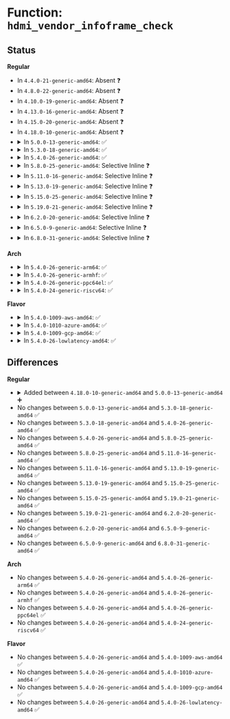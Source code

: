 # Function: <code>hdmi_vendor_infoframe_check</code>

## Status
<b>Regular</b>
<ul>
<li>
In <code>4.4.0-21-generic-amd64</code>: Absent ❓
</li>
<li>
In <code>4.8.0-22-generic-amd64</code>: Absent ❓
</li>
<li>
In <code>4.10.0-19-generic-amd64</code>: Absent ❓
</li>
<li>
In <code>4.13.0-16-generic-amd64</code>: Absent ❓
</li>
<li>
In <code>4.15.0-20-generic-amd64</code>: Absent ❓
</li>
<li>
In <code>4.18.0-10-generic-amd64</code>: Absent ❓
</li>
<li>
<details>
<summary>In <code>5.0.0-13-generic-amd64</code>: ✅</summary>

```c
int hdmi_vendor_infoframe_check(struct hdmi_vendor_infoframe * frame)
```

```json
{
  "name": "hdmi_vendor_infoframe_check",
  "collision_type": "Unique Global",
  "inline_type": "No",
  "funcs": [
    {
      "addr": 18446744071584503328,
      "name": "hdmi_vendor_infoframe_check",
      "external": true,
      "loc": "drivers/video/hdmi.c:545",
      "file": "drivers/video/hdmi.c",
      "inline": "seen, unknown",
      "caller_inline": [],
      "caller_func": [
        "drivers/video/hdmi.c:hdmi_vendor_any_infoframe_check",
        "drivers/video/hdmi.c:hdmi_vendor_infoframe_pack"
      ]
    }
  ],
  "symbols": [
    {
      "addr": 18446744071584503328,
      "name": "hdmi_vendor_infoframe_check",
      "section": ".text",
      "bind": "STB_GLOBAL",
      "size": 55
    }
  ]
}
```
</details>
</li>
<li>
<details>
<summary>In <code>5.3.0-18-generic-amd64</code>: ✅</summary>

```c
int hdmi_vendor_infoframe_check(struct hdmi_vendor_infoframe * frame)
```

```json
{
  "name": "hdmi_vendor_infoframe_check",
  "collision_type": "Unique Global",
  "inline_type": "No",
  "funcs": [
    {
      "addr": 18446744071584700864,
      "name": "hdmi_vendor_infoframe_check",
      "external": true,
      "loc": "drivers/video/hdmi.c:545",
      "file": "drivers/video/hdmi.c",
      "inline": "seen, unknown",
      "caller_inline": [],
      "caller_func": [
        "drivers/video/hdmi.c:hdmi_vendor_any_infoframe_check",
        "drivers/video/hdmi.c:hdmi_vendor_infoframe_pack"
      ]
    }
  ],
  "symbols": [
    {
      "addr": 18446744071584700864,
      "name": "hdmi_vendor_infoframe_check",
      "section": ".text",
      "bind": "STB_GLOBAL",
      "size": 55
    }
  ]
}
```
</details>
</li>
<li>
<details>
<summary>In <code>5.4.0-26-generic-amd64</code>: ✅</summary>

```c
int hdmi_vendor_infoframe_check(struct hdmi_vendor_infoframe * frame)
```

```json
{
  "name": "hdmi_vendor_infoframe_check",
  "collision_type": "Unique Global",
  "inline_type": "No",
  "funcs": [
    {
      "addr": 18446744071584836672,
      "name": "hdmi_vendor_infoframe_check",
      "external": true,
      "loc": "drivers/video/hdmi.c:545",
      "file": "drivers/video/hdmi.c",
      "inline": "seen, unknown",
      "caller_inline": [],
      "caller_func": [
        "drivers/video/hdmi.c:hdmi_vendor_any_infoframe_check",
        "drivers/video/hdmi.c:hdmi_vendor_infoframe_pack"
      ]
    }
  ],
  "symbols": [
    {
      "addr": 18446744071584836672,
      "name": "hdmi_vendor_infoframe_check",
      "section": ".text",
      "bind": "STB_GLOBAL",
      "size": 55
    }
  ]
}
```
</details>
</li>
<li>
<details>
<summary>In <code>5.8.0-25-generic-amd64</code>: Selective Inline ❓</summary>

```c
int hdmi_vendor_infoframe_check(struct hdmi_vendor_infoframe * frame)
```

```json
{
  "name": "hdmi_vendor_infoframe_check",
  "collision_type": "Unique Global",
  "inline_type": "Selective",
  "funcs": [
    {
      "addr": 18446744071585535125,
      "name": "hdmi_vendor_infoframe_check",
      "external": true,
      "loc": "drivers/video/hdmi.c:541",
      "file": "drivers/video/hdmi.c",
      "inline": "not declared, inlined",
      "caller_inline": [
        "drivers/video/hdmi.c:hdmi_vendor_infoframe_pack"
      ],
      "caller_func": [
        "drivers/video/hdmi.c:hdmi_infoframe_pack",
        "drivers/video/hdmi.c:hdmi_infoframe_check"
      ]
    }
  ],
  "symbols": [
    {
      "addr": 18446744071585534800,
      "name": "hdmi_vendor_infoframe_check",
      "section": ".text",
      "bind": "STB_GLOBAL",
      "size": 151
    }
  ]
}
```
</details>
</li>
<li>
<details>
<summary>In <code>5.11.0-16-generic-amd64</code>: Selective Inline ❓</summary>

```c
int hdmi_vendor_infoframe_check(struct hdmi_vendor_infoframe * frame)
```

```json
{
  "name": "hdmi_vendor_infoframe_check",
  "collision_type": "Unique Global",
  "inline_type": "Selective",
  "funcs": [
    {
      "addr": 18446744071585671317,
      "name": "hdmi_vendor_infoframe_check",
      "external": true,
      "loc": "drivers/video/hdmi.c:545",
      "file": "drivers/video/hdmi.c",
      "inline": "not declared, inlined",
      "caller_inline": [
        "drivers/video/hdmi.c:hdmi_vendor_infoframe_pack"
      ],
      "caller_func": [
        "drivers/video/hdmi.c:hdmi_infoframe_pack",
        "drivers/video/hdmi.c:hdmi_infoframe_check"
      ]
    }
  ],
  "symbols": [
    {
      "addr": 18446744071585670992,
      "name": "hdmi_vendor_infoframe_check",
      "section": ".text",
      "bind": "STB_GLOBAL",
      "size": 151
    }
  ]
}
```
</details>
</li>
<li>
<details>
<summary>In <code>5.13.0-19-generic-amd64</code>: Selective Inline ❓</summary>

```c
int hdmi_vendor_infoframe_check(struct hdmi_vendor_infoframe * frame)
```

```json
{
  "name": "hdmi_vendor_infoframe_check",
  "collision_type": "Unique Global",
  "inline_type": "Selective",
  "funcs": [
    {
      "addr": 18446744071585552085,
      "name": "hdmi_vendor_infoframe_check",
      "external": true,
      "loc": "drivers/video/hdmi.c:545",
      "file": "drivers/video/hdmi.c",
      "inline": "not declared, inlined",
      "caller_inline": [
        "drivers/video/hdmi.c:hdmi_vendor_infoframe_pack"
      ],
      "caller_func": [
        "drivers/video/hdmi.c:hdmi_infoframe_pack",
        "drivers/video/hdmi.c:hdmi_infoframe_check"
      ]
    }
  ],
  "symbols": [
    {
      "addr": 18446744071585551568,
      "name": "hdmi_vendor_infoframe_check",
      "section": ".text",
      "bind": "STB_GLOBAL",
      "size": 141
    }
  ]
}
```
</details>
</li>
<li>
<details>
<summary>In <code>5.15.0-25-generic-amd64</code>: Selective Inline ❓</summary>

```c
int hdmi_vendor_infoframe_check(struct hdmi_vendor_infoframe * frame)
```

```json
{
  "name": "hdmi_vendor_infoframe_check",
  "collision_type": "Unique Global",
  "inline_type": "Selective",
  "funcs": [
    {
      "addr": 18446744071586023125,
      "name": "hdmi_vendor_infoframe_check",
      "external": true,
      "loc": "drivers/video/hdmi.c:545",
      "file": "drivers/video/hdmi.c",
      "inline": "not declared, inlined",
      "caller_inline": [
        "drivers/video/hdmi.c:hdmi_vendor_infoframe_pack"
      ],
      "caller_func": [
        "drivers/video/hdmi.c:hdmi_infoframe_pack",
        "drivers/video/hdmi.c:hdmi_infoframe_check"
      ]
    }
  ],
  "symbols": [
    {
      "addr": 18446744071586022608,
      "name": "hdmi_vendor_infoframe_check",
      "section": ".text",
      "bind": "STB_GLOBAL",
      "size": 141
    }
  ]
}
```
</details>
</li>
<li>
<details>
<summary>In <code>5.19.0-21-generic-amd64</code>: Selective Inline ❓</summary>

```c
int hdmi_vendor_infoframe_check(struct hdmi_vendor_infoframe * frame)
```

```json
{
  "name": "hdmi_vendor_infoframe_check",
  "collision_type": "Unique Global",
  "inline_type": "Selective",
  "funcs": [
    {
      "addr": 18446744071587243973,
      "name": "hdmi_vendor_infoframe_check",
      "external": true,
      "loc": "drivers/video/hdmi.c:545",
      "file": "drivers/video/hdmi.c",
      "inline": "not declared, inlined",
      "caller_inline": [
        "drivers/video/hdmi.c:hdmi_vendor_infoframe_pack"
      ],
      "caller_func": [
        "drivers/video/hdmi.c:hdmi_infoframe_pack",
        "drivers/video/hdmi.c:hdmi_infoframe_check"
      ]
    }
  ],
  "symbols": [
    {
      "addr": 18446744071587243616,
      "name": "hdmi_vendor_infoframe_check",
      "section": ".text",
      "bind": "STB_GLOBAL",
      "size": 161
    }
  ]
}
```
</details>
</li>
<li>
<details>
<summary>In <code>6.2.0-20-generic-amd64</code>: Selective Inline ❓</summary>

```c
int hdmi_vendor_infoframe_check(struct hdmi_vendor_infoframe * frame)
```

```json
{
  "name": "hdmi_vendor_infoframe_check",
  "collision_type": "Unique Global",
  "inline_type": "Selective",
  "funcs": [
    {
      "addr": 18446744071588480325,
      "name": "hdmi_vendor_infoframe_check",
      "external": true,
      "loc": "drivers/video/hdmi.c:589",
      "file": "drivers/video/hdmi.c",
      "inline": "not declared, inlined",
      "caller_inline": [
        "drivers/video/hdmi.c:hdmi_vendor_infoframe_pack"
      ],
      "caller_func": [
        "drivers/video/hdmi.c:hdmi_infoframe_pack",
        "drivers/video/hdmi.c:hdmi_infoframe_check"
      ]
    }
  ],
  "symbols": [
    {
      "addr": 18446744071588479936,
      "name": "hdmi_vendor_infoframe_check",
      "section": ".text",
      "bind": "STB_GLOBAL",
      "size": 161
    }
  ]
}
```
</details>
</li>
<li>
<details>
<summary>In <code>6.5.0-9-generic-amd64</code>: Selective Inline ❓</summary>

```c
int hdmi_vendor_infoframe_check(struct hdmi_vendor_infoframe * frame)
```

```json
{
  "name": "hdmi_vendor_infoframe_check",
  "collision_type": "Unique Global",
  "inline_type": "Selective",
  "funcs": [
    {
      "addr": 18446744071588759957,
      "name": "hdmi_vendor_infoframe_check",
      "external": true,
      "loc": "drivers/video/hdmi.c:589",
      "file": "drivers/video/hdmi.c",
      "inline": "not declared, inlined",
      "caller_inline": [
        "drivers/video/hdmi.c:hdmi_vendor_infoframe_pack"
      ],
      "caller_func": [
        "drivers/video/hdmi.c:hdmi_infoframe_pack",
        "drivers/video/hdmi.c:hdmi_infoframe_check"
      ]
    }
  ],
  "symbols": [
    {
      "addr": 18446744071588759568,
      "name": "hdmi_vendor_infoframe_check",
      "section": ".text",
      "bind": "STB_GLOBAL",
      "size": 161
    }
  ]
}
```
</details>
</li>
<li>
<details>
<summary>In <code>6.8.0-31-generic-amd64</code>: Selective Inline ❓</summary>

```c
int hdmi_vendor_infoframe_check(struct hdmi_vendor_infoframe * frame)
```

```json
{
  "name": "hdmi_vendor_infoframe_check",
  "collision_type": "Unique Global",
  "inline_type": "Selective",
  "funcs": [
    {
      "addr": 18446744071589063173,
      "name": "hdmi_vendor_infoframe_check",
      "external": true,
      "loc": "drivers/video/hdmi.c:589",
      "file": "drivers/video/hdmi.c",
      "inline": "not declared, inlined",
      "caller_inline": [
        "drivers/video/hdmi.c:hdmi_vendor_infoframe_pack"
      ],
      "caller_func": [
        "drivers/video/hdmi.c:hdmi_infoframe_pack",
        "drivers/video/hdmi.c:hdmi_infoframe_check"
      ]
    }
  ],
  "symbols": [
    {
      "addr": 18446744071589062784,
      "name": "hdmi_vendor_infoframe_check",
      "section": ".text",
      "bind": "STB_GLOBAL",
      "size": 161
    }
  ]
}
```
</details>
</li>
</ul>
<b>Arch</b>
<ul>
<li>
<details>
<summary>In <code>5.4.0-26-generic-arm64</code>: ✅</summary>

```c
int hdmi_vendor_infoframe_check(struct hdmi_vendor_infoframe * frame)
```

```json
{
  "name": "hdmi_vendor_infoframe_check",
  "collision_type": "Unique Global",
  "inline_type": "No",
  "funcs": [
    {
      "addr": 18446603336497231096,
      "name": "hdmi_vendor_infoframe_check",
      "external": true,
      "loc": "drivers/video/hdmi.c:545",
      "file": "drivers/video/hdmi.c",
      "inline": "seen, unknown",
      "caller_inline": [],
      "caller_func": [
        "drivers/video/hdmi.c:hdmi_vendor_any_infoframe_check",
        "drivers/video/hdmi.c:hdmi_vendor_infoframe_pack"
      ]
    }
  ],
  "symbols": [
    {
      "addr": 18446603336497231096,
      "name": "hdmi_vendor_infoframe_check",
      "section": ".text",
      "bind": "STB_GLOBAL",
      "size": 84
    }
  ]
}
```
</details>
</li>
<li>
<details>
<summary>In <code>5.4.0-26-generic-armhf</code>: ✅</summary>

```c
int hdmi_vendor_infoframe_check(struct hdmi_vendor_infoframe * frame)
```

```json
{
  "name": "hdmi_vendor_infoframe_check",
  "collision_type": "Unique Global",
  "inline_type": "No",
  "funcs": [
    {
      "addr": 3230417564,
      "name": "hdmi_vendor_infoframe_check",
      "external": true,
      "loc": "drivers/video/hdmi.c:545",
      "file": "drivers/video/hdmi.c",
      "inline": "seen, unknown",
      "caller_inline": [],
      "caller_func": [
        "drivers/video/hdmi.c:hdmi_vendor_any_infoframe_check",
        "drivers/video/hdmi.c:hdmi_vendor_infoframe_pack"
      ]
    }
  ],
  "symbols": [
    {
      "addr": 3230417564,
      "name": "hdmi_vendor_infoframe_check",
      "section": ".text",
      "bind": "STB_GLOBAL",
      "size": 68
    }
  ]
}
```
</details>
</li>
<li>
<details>
<summary>In <code>5.4.0-26-generic-ppc64el</code>: ✅</summary>

```c
int hdmi_vendor_infoframe_check(struct hdmi_vendor_infoframe * frame)
```

```json
{
  "name": "hdmi_vendor_infoframe_check",
  "collision_type": "Unique Global",
  "inline_type": "No",
  "funcs": [
    {
      "addr": 13835058055291179104,
      "name": "hdmi_vendor_infoframe_check",
      "external": true,
      "loc": "drivers/video/hdmi.c:545",
      "file": "drivers/video/hdmi.c",
      "inline": "seen, unknown",
      "caller_inline": [],
      "caller_func": [
        "drivers/video/hdmi.c:hdmi_vendor_any_infoframe_check",
        "drivers/video/hdmi.c:hdmi_vendor_infoframe_pack"
      ]
    }
  ],
  "symbols": [
    {
      "addr": 13835058055291179104,
      "name": "hdmi_vendor_infoframe_check",
      "section": ".text",
      "bind": "STB_GLOBAL",
      "size": 76
    }
  ]
}
```
</details>
</li>
<li>
<details>
<summary>In <code>5.4.0-24-generic-riscv64</code>: ✅</summary>

```c
int hdmi_vendor_infoframe_check(struct hdmi_vendor_infoframe * frame)
```

```json
{
  "name": "hdmi_vendor_infoframe_check",
  "collision_type": "Unique Global",
  "inline_type": "No",
  "funcs": [
    {
      "addr": 18446743936275769824,
      "name": "hdmi_vendor_infoframe_check",
      "external": true,
      "loc": "drivers/video/hdmi.c:545",
      "file": "drivers/video/hdmi.c",
      "inline": "seen, unknown",
      "caller_inline": [],
      "caller_func": [
        "drivers/video/hdmi.c:hdmi_vendor_any_infoframe_check",
        "drivers/video/hdmi.c:hdmi_vendor_infoframe_pack"
      ]
    }
  ],
  "symbols": [
    {
      "addr": 18446743936275769824,
      "name": "hdmi_vendor_infoframe_check",
      "section": ".text",
      "bind": "STB_GLOBAL",
      "size": 74
    }
  ]
}
```
</details>
</li>
</ul>
<b>Flavor</b>
<ul>
<li>
<details>
<summary>In <code>5.4.0-1009-aws-amd64</code>: ✅</summary>

```c
int hdmi_vendor_infoframe_check(struct hdmi_vendor_infoframe * frame)
```

```json
{
  "name": "hdmi_vendor_infoframe_check",
  "collision_type": "Unique Global",
  "inline_type": "No",
  "funcs": [
    {
      "addr": 18446744071584788144,
      "name": "hdmi_vendor_infoframe_check",
      "external": true,
      "loc": "drivers/video/hdmi.c:545",
      "file": "drivers/video/hdmi.c",
      "inline": "seen, unknown",
      "caller_inline": [],
      "caller_func": [
        "drivers/video/hdmi.c:hdmi_vendor_any_infoframe_check",
        "drivers/video/hdmi.c:hdmi_vendor_infoframe_pack"
      ]
    }
  ],
  "symbols": [
    {
      "addr": 18446744071584788144,
      "name": "hdmi_vendor_infoframe_check",
      "section": ".text",
      "bind": "STB_GLOBAL",
      "size": 55
    }
  ]
}
```
</details>
</li>
<li>
<details>
<summary>In <code>5.4.0-1010-azure-amd64</code>: ✅</summary>

```c
int hdmi_vendor_infoframe_check(struct hdmi_vendor_infoframe * frame)
```

```json
{
  "name": "hdmi_vendor_infoframe_check",
  "collision_type": "Unique Global",
  "inline_type": "No",
  "funcs": [
    {
      "addr": 18446744071584718928,
      "name": "hdmi_vendor_infoframe_check",
      "external": true,
      "loc": "drivers/video/hdmi.c:545",
      "file": "drivers/video/hdmi.c",
      "inline": "seen, unknown",
      "caller_inline": [],
      "caller_func": [
        "drivers/video/hdmi.c:hdmi_vendor_any_infoframe_check",
        "drivers/video/hdmi.c:hdmi_vendor_infoframe_pack"
      ]
    }
  ],
  "symbols": [
    {
      "addr": 18446744071584718928,
      "name": "hdmi_vendor_infoframe_check",
      "section": ".text",
      "bind": "STB_GLOBAL",
      "size": 55
    }
  ]
}
```
</details>
</li>
<li>
<details>
<summary>In <code>5.4.0-1009-gcp-amd64</code>: ✅</summary>

```c
int hdmi_vendor_infoframe_check(struct hdmi_vendor_infoframe * frame)
```

```json
{
  "name": "hdmi_vendor_infoframe_check",
  "collision_type": "Unique Global",
  "inline_type": "No",
  "funcs": [
    {
      "addr": 18446744071584789568,
      "name": "hdmi_vendor_infoframe_check",
      "external": true,
      "loc": "drivers/video/hdmi.c:545",
      "file": "drivers/video/hdmi.c",
      "inline": "seen, unknown",
      "caller_inline": [],
      "caller_func": [
        "drivers/video/hdmi.c:hdmi_vendor_any_infoframe_check",
        "drivers/video/hdmi.c:hdmi_vendor_infoframe_pack"
      ]
    }
  ],
  "symbols": [
    {
      "addr": 18446744071584789568,
      "name": "hdmi_vendor_infoframe_check",
      "section": ".text",
      "bind": "STB_GLOBAL",
      "size": 55
    }
  ]
}
```
</details>
</li>
<li>
<details>
<summary>In <code>5.4.0-26-lowlatency-amd64</code>: ✅</summary>

```c
int hdmi_vendor_infoframe_check(struct hdmi_vendor_infoframe * frame)
```

```json
{
  "name": "hdmi_vendor_infoframe_check",
  "collision_type": "Unique Global",
  "inline_type": "No",
  "funcs": [
    {
      "addr": 18446744071584894416,
      "name": "hdmi_vendor_infoframe_check",
      "external": true,
      "loc": "drivers/video/hdmi.c:545",
      "file": "drivers/video/hdmi.c",
      "inline": "seen, unknown",
      "caller_inline": [],
      "caller_func": [
        "drivers/video/hdmi.c:hdmi_vendor_any_infoframe_check",
        "drivers/video/hdmi.c:hdmi_vendor_infoframe_pack"
      ]
    }
  ],
  "symbols": [
    {
      "addr": 18446744071584894416,
      "name": "hdmi_vendor_infoframe_check",
      "section": ".text",
      "bind": "STB_GLOBAL",
      "size": 55
    }
  ]
}
```
</details>
</li>
</ul>

## Differences
<b>Regular</b>
<ul>
<li>
<details>
<summary>Added between <code>4.18.0-10-generic-amd64</code> and <code>5.0.0-13-generic-amd64</code> ➕</summary>

```c
int hdmi_vendor_infoframe_check(struct hdmi_vendor_infoframe * frame)
```
</details>
</li>
<li>
No changes between <code>5.0.0-13-generic-amd64</code> and <code>5.3.0-18-generic-amd64</code> ✅
</li>
<li>
No changes between <code>5.3.0-18-generic-amd64</code> and <code>5.4.0-26-generic-amd64</code> ✅
</li>
<li>
No changes between <code>5.4.0-26-generic-amd64</code> and <code>5.8.0-25-generic-amd64</code> ✅
</li>
<li>
No changes between <code>5.8.0-25-generic-amd64</code> and <code>5.11.0-16-generic-amd64</code> ✅
</li>
<li>
No changes between <code>5.11.0-16-generic-amd64</code> and <code>5.13.0-19-generic-amd64</code> ✅
</li>
<li>
No changes between <code>5.13.0-19-generic-amd64</code> and <code>5.15.0-25-generic-amd64</code> ✅
</li>
<li>
No changes between <code>5.15.0-25-generic-amd64</code> and <code>5.19.0-21-generic-amd64</code> ✅
</li>
<li>
No changes between <code>5.19.0-21-generic-amd64</code> and <code>6.2.0-20-generic-amd64</code> ✅
</li>
<li>
No changes between <code>6.2.0-20-generic-amd64</code> and <code>6.5.0-9-generic-amd64</code> ✅
</li>
<li>
No changes between <code>6.5.0-9-generic-amd64</code> and <code>6.8.0-31-generic-amd64</code> ✅
</li>
</ul>
<b>Arch</b>
<ul>
<li>
No changes between <code>5.4.0-26-generic-amd64</code> and <code>5.4.0-26-generic-arm64</code> ✅
</li>
<li>
No changes between <code>5.4.0-26-generic-amd64</code> and <code>5.4.0-26-generic-armhf</code> ✅
</li>
<li>
No changes between <code>5.4.0-26-generic-amd64</code> and <code>5.4.0-26-generic-ppc64el</code> ✅
</li>
<li>
No changes between <code>5.4.0-26-generic-amd64</code> and <code>5.4.0-24-generic-riscv64</code> ✅
</li>
</ul>
<b>Flavor</b>
<ul>
<li>
No changes between <code>5.4.0-26-generic-amd64</code> and <code>5.4.0-1009-aws-amd64</code> ✅
</li>
<li>
No changes between <code>5.4.0-26-generic-amd64</code> and <code>5.4.0-1010-azure-amd64</code> ✅
</li>
<li>
No changes between <code>5.4.0-26-generic-amd64</code> and <code>5.4.0-1009-gcp-amd64</code> ✅
</li>
<li>
No changes between <code>5.4.0-26-generic-amd64</code> and <code>5.4.0-26-lowlatency-amd64</code> ✅
</li>
</ul>
